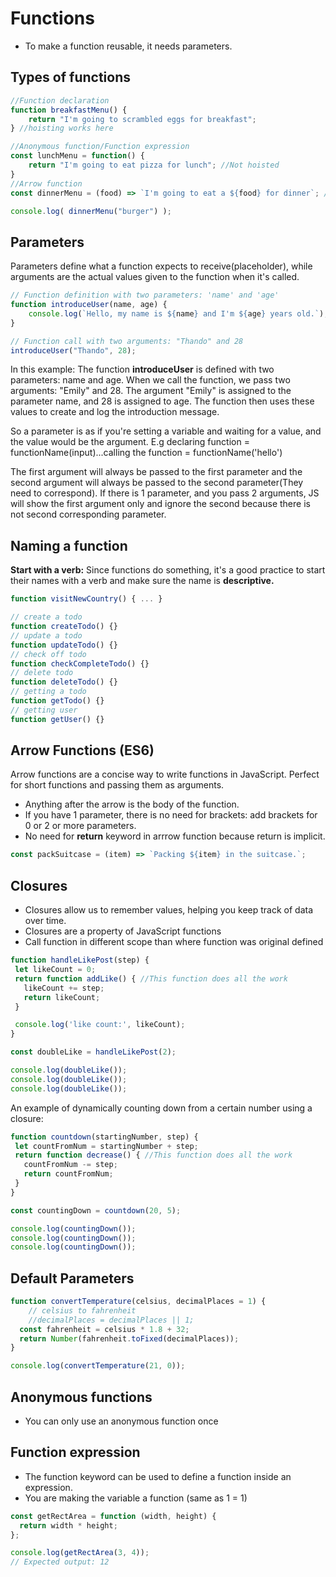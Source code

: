 # Functions
- To make a function reusable, it needs parameters.

## Types of functions
```JavaScript
//Function declaration
function breakfastMenu() {
    return "I'm going to scrambled eggs for breakfast";
} //hoisting works here

//Anonymous function/Function expression
const lunchMenu = function() {
    return "I'm going to eat pizza for lunch"; //Not hoisted
}
//Arrow function
const dinnerMenu = (food) => `I'm going to eat a ${food} for dinner`; //hoisting does not work on arrow functions

console.log( dinnerMenu("burger") );
```

## Parameters
Parameters define what a function expects to receive(placeholder), while arguments are the actual values given to the function when it's called.
```JavaScript
// Function definition with two parameters: 'name' and 'age'
function introduceUser(name, age) {
    console.log(`Hello, my name is ${name} and I'm ${age} years old.`);
}

// Function call with two arguments: "Thando" and 28
introduceUser("Thando", 28);
```

In this example:
The function **introduceUser** is defined with two parameters: name and age.
When we call the function, we pass two arguments: "Emily" and 28.
The argument "Emily" is assigned to the parameter name, and 28 is assigned to age.
The function then uses these values to create and log the introduction message.

So a parameter is as if you're setting a variable and waiting for a value, and the value would be the argument. E.g declaring function = functionName(input)...calling the function = functionName('hello')

The first argument will always be passed to the first parameter and the second argument will always be passed to the second parameter(They need to correspond). If there is 1 parameter, and you pass 2 arguments, JS will show the first argument only and ignore the second because there is not second corresponding parameter.


## Naming a function
**Start with a verb:** Since functions do something, it's a good practice to start their names with a verb and make sure the name is **descriptive.**
```JavaScript
function visitNewCountry() { ... }
```
```JavaScript
// create a todo
function createTodo() {}
// update a todo
function updateTodo() {}
// check off todo
function checkCompleteTodo() {}
// delete todo
function deleteTodo() {}
// getting a todo
function getTodo() {}
// getting user
function getUser() {}
```

## Arrow Functions (ES6)
Arrow functions are a concise way to write functions in JavaScript. Perfect for short functions and passing them as arguments.
  - Anything after the arrow is the body of the function.
  - If you have 1 parameter, there is no need for brackets: add brackets for 0 or 2 or more parameters.
  - No need for **return** keyword in arrrow function because return is implicit.
```JavaScript
const packSuitcase = (item) => `Packing ${item} in the suitcase.`;
```


## Closures
 - Closures allow us to remember values, helping you keep track of data over time.
 - Closures are a property of JavaScript functions
 - Call function in different scope than where function was original defined

 ```JavaScript
 function handleLikePost(step) {
  let likeCount = 0;
  return function addLike() { //This function does all the work
    likeCount += step;    
    return likeCount;
  }

  console.log('like count:', likeCount);
}

const doubleLike = handleLikePost(2);

console.log(doubleLike());
console.log(doubleLike());
console.log(doubleLike());
 ```

 An example of dynamically counting down from a certain number using a closure:
 ```JavaScript
function countdown(startingNumber, step) {
  let countFromNum = startingNumber + step;
  return function decrease() { //This function does all the work
    countFromNum -= step;
    return countFromNum;
  }
}

const countingDown = countdown(20, 5);

console.log(countingDown());
console.log(countingDown());
console.log(countingDown());
```


## Default Parameters

```JavaScript
function convertTemperature(celsius, decimalPlaces = 1) {
    // celsius to fahrenheit
    //decimalPlaces = decimalPlaces || 1;
  const fahrenheit = celsius * 1.8 + 32;
  return Number(fahrenheit.toFixed(decimalPlaces));
}

console.log(convertTemperature(21, 0));
```


## Anonymous functions
- You can only use an anonymous function once


## Function expression
- The function keyword can be used to define a function inside an expression.
- You are making the variable a function (same as 1 = 1)

```JavaScript
const getRectArea = function (width, height) {
  return width * height;
};

console.log(getRectArea(3, 4));
// Expected output: 12
```